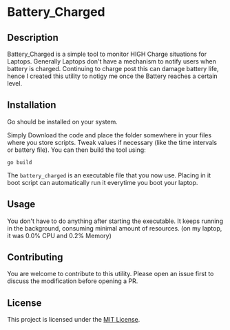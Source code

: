 # Battery_Charged

## Description
Battery_Charged is a simple tool to monitor HIGH Charge situations for Laptops. Generally Laptops don't have a mechanism to notify users when battery is charged. Continuing to charge post this can damage battery life, hence I created this utility to notigy me once the Battery reaches a certain level.

## Installation
Go should be installed on your system.

Simply Download the code and place the folder somewhere in your files where you store scripts. Tweak values if necessary (like the time intervals or battery file). You can then build the tool using:
```
go build
```
The `battery_charged` is an executable file that you now use. Placing in it boot script can automatically run it everytime you boot your laptop.

## Usage
You don't have to do anything after starting the executable. It keeps running in the background, consuming minimal amount of resources. (on my laptop, it was 0.0% CPU and 0.2% Memory)

## Contributing
You are welcome to contribute to this utility. Please open an issue first to discuss the modification before opening a PR.

## License
This project is licensed under the [MIT License](/LICENSE).